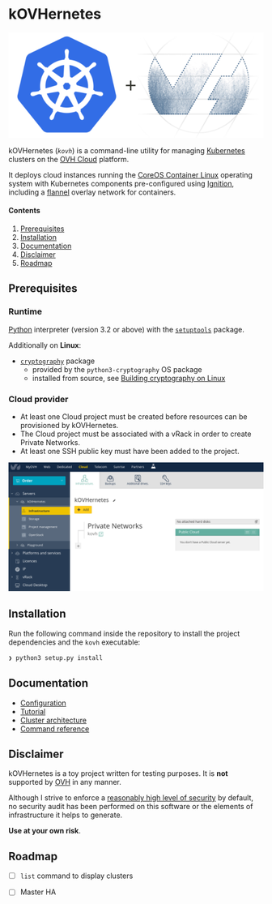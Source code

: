 # kOVHernetes

![kOVHernetes][logo]

kOVHernetes (*`kovh`*) is a command-line utility for managing [Kubernetes][k8s] clusters on the [OVH Cloud][ovhcloud]
platform.

It deploys cloud instances running the [CoreOS Container Linux][cont-linux] operating system with Kubernetes components
pre-configured using [Ignition][ignition], including a [flannel][flannel] overlay network for containers.

#### Contents

1. [Prerequisites](#prerequisites)
2. [Installation](#installation)
3. [Documentation](#documentation)
4. [Disclaimer](#disclaimer)
5. [Roadmap](#roadmap)

## Prerequisites

### Runtime

[Python][python] interpreter (version 3.2 or above) with the [`setuptools`][py-setuptools] package.

Additionally on **Linux**:

* [`cryptography`][py-cryptography] package
  * provided by the `python3-cryptography` OS package
  * installed from source, see [Building cryptography on Linux][cryp-req]

### Cloud provider

* At least one Cloud project must be created before resources can be provisioned by kOVHernetes.
* The Cloud project must be associated with a vRack in order to create Private Networks.
* At least one SSH public key must have been added to the project.

![OVH dashboard][dash]

## Installation

Run the following command inside the repository to install the project dependencies and the `kovh` executable:

```sh
❯ python3 setup.py install
```

## Documentation

* [Configuration][config]
* [Tutorial][tutorial]
* [Cluster architecture][arch]
* [Command reference][cmd-ref]

[config]: docs/configuration.md
[tutorial]: docs/tutorial.md
[arch]: docs/architecture.md
[cmd-ref]: docs/commands-reference.md

## Disclaimer

kOVHernetes is a toy project written for testing purposes. It is **not** supported by [OVH][ovh] in any manner.

Although I strive to enforce a [reasonably high level of security][security] by default, no security audit has been
performed on this software or the elements of infrastructure it helps to generate.

**Use at your own risk**.

## Roadmap

* [ ] `list` command to display clusters
* [ ] Master HA


[logo]: docs/images/logo.png
[k8s]: https://kubernetes.io/
[ovhcloud]: https://www.ovh.com/cloud/
[cont-linux]: https://coreos.com/os/
[ignition]: https://coreos.com/ignition/
[flannel]: https://coreos.com/flannel/
[python]: https://www.python.org/downloads/
[py-setuptools]: https://pypi.org/project/setuptools/
[py-cryptography]: https://pypi.org/project/cryptography/
[cryp-req]: https://cryptography.io/en/latest/installation/#building-cryptography-on-linux
[dash]: docs/images/project_dashboard.png
[ovh]: https://www.ovh.com/
[security]: docs/architecture.md#security

